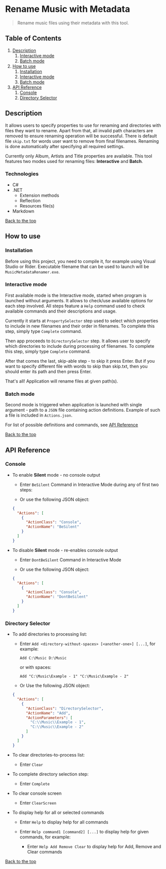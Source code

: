 # Rename Music with Metadata
> Rename music files using their metadata with this tool.

## Table of Contents

1. [Description](#description)
    1. [Interactive mode](#interactive-mode)
    2. [Batch mode](#batch-mode)
2. [How to use](#how-to-use)
    1. [Installation](#installation)
    2. [Interactive mode](#interactive-mode)
    3. [Batch mode](#batch-mode)
3. [API Reference](#api-reference)
    1. [Console](#console)
    2. [Directory Selector](#directory-selector)

## Description
It allows users to specify properties to use for renaming and directories with files they want to rename.
Apart from that, all invalid path characters are removed to ensure renaming operation will be successful.
There is default file `skip.txt` for words user want to remove from final filenames.
Renaming is done automatically after specifying all required settings.

Currently only Album, Artists and Title properties are available.
This tool features two modes used for renaming files: __Interactive__ and __Batch__.

### Technologies
- C#
- .NET
    - Extension methods
    - Reflection
    - Resources file(s)
- Markdown

[Back to the top](#rename-music-with-metadata)

## How to use

### Installation

Before using this project, you need to compile it, for example using Visual Studio or Rider.
Executable filename that can be used to launch will be `MusicMetadataRenamer.exe`.

### Interactive mode
First available mode is the Interactive mode, started when program is launched without arguments.
It allows to check/use available options for each step involved.
All steps feature a `Help` command used to check available commands and their descriptions and usage.

Currently it starts at `PropertySelector` step used to select which properties to include in new filenames and their order in filenames.
To complete this step, simply type `Complete` command.

Then app proceeds to `DirectorySelector` step. It allows user to specify which directories to include during processing of filenames.
To complete this step, simply type `Complete` command.

After that comes the last, skip-able step - to skip it press Enter.
But if you want to specify different file with words to skip than skip.txt, then you should enter its path and then press Enter.

That's all! Application will rename files at given path(s).

### Batch mode
Second mode is triggered when application is launched with single argument - path to a `JSON` file containing action definitions.
Example of such a file is included in `Actions.json`.

For list of possible definitions and commands, see [API Reference](#api-reference)

[Back to the top](#rename-music-with-metadata)

## API Reference

### Console

- To enable __Silent__ mode - no console output
    - Enter `BeSilent` Command in Interactive Mode during any of first two steps:

    - Or use the following JSON object:
    ```json
    {
      "Actions": [
        {
          "ActionClass": "Console",
          "ActionName": "BeSilent"
        }
      ]
    }
    ```

- To disable __Silent__ mode - re-enables console output

    - Enter `DontBeSilent` Command in Interactive Mode
    
    - Or use the following JSON object:
    ```json
    {
      "Actions": [
        {
          "ActionClass": "Console",
          "ActionName": "DontBeSilent"
        }
      ]
    }
    ```
### Directory Selector

- To add directories to processing list:

    - Enter `Add <directory-without-spaces> [<another-one>] [...]`, for example:
      
      `Add C:\Music D:\Music`

       or with spaces:

       `Add "C:\Music\Example - 1" "C:\Music\Example - 2"`

    - Or Use the following JSON object:
    
    ```json
    {
      "Actions": [
        {
          "ActionClass": "DirectorySelector",
          "ActionName": "Add",
          "ActionParameters": [
            "C:\\Music\\Example - 1",
            "C:\\Music\\Example - 2"
          ]
        }
      ]
    }
    ```

- To clear directories-to-process list:

    - Enter `Clear`

- To complete directory selection step:

    - Enter `Complete`

- To clear console screen

    - Enter `ClearScreen`

- To display help for all or selected commands

    - Enter `Help` to display help for all commands
    
    - Enter `Help command1 [command2] [...]` to display help for given commands, for example:
    
        - Enter `Help Add Remove Clear` to display help for Add, Remove and Clear commands

[Back to the top](#rename-music-with-metadata)
